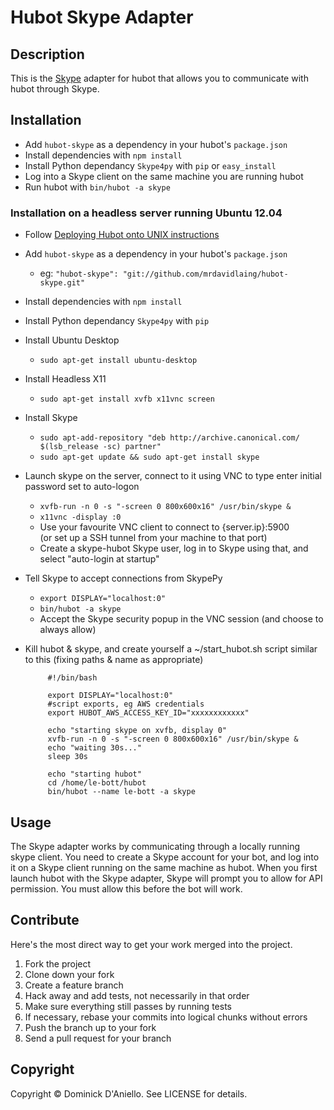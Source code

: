 # Hubot Skype Adapter

## Description

This is the [Skype](http://skype.com) adapter for hubot that allows you 
to communicate with hubot through Skype.

## Installation

* Add `hubot-skype` as a dependency in your hubot's `package.json`
* Install dependencies with `npm install`
* Install Python dependancy `Skype4py` with `pip` or `easy_install`
* Log into a Skype client on the same machine you are running hubot
* Run hubot with `bin/hubot -a skype`

### Installation on a headless server running Ubuntu 12.04

* Follow [Deploying Hubot onto UNIX instructions](https://github.com/github/hubot/wiki/Deploying-Hubot-onto-UNIX)
* Add `hubot-skype` as a dependency in your hubot's `package.json`
   * eg: ```"hubot-skype": "git://github.com/mrdavidlaing/hubot-skype.git"```
* Install dependencies with `npm install`
* Install Python dependancy `Skype4py` with `pip` 
* Install Ubuntu Desktop
   * ```sudo apt-get install ubuntu-desktop```
* Install Headless X11
   * ```sudo apt-get install xvfb x11vnc screen```
* Install Skype 
  * ```sudo apt-add-repository "deb http://archive.canonical.com/ $(lsb_release -sc) partner"```
  * ```sudo apt-get update && sudo apt-get install skype```
* Launch skype on the server, connect to it using VNC to type enter initial password set to auto-logon
   * ```xvfb-run -n 0 -s "-screen 0 800x600x16" /usr/bin/skype &```
   * ```x11vnc -display :0```
   * Use your favourite VNC client to connect to {server.ip}:5900  
     (or set up a SSH tunnel from your machine to that port)
   * Create a skype-hubot Skype user, log in to Skype using that, and select "auto-login at startup"
* Tell Skype to accept connections from SkypePy
   * ```export DISPLAY="localhost:0"```
   * ```bin/hubot -a skype```
   * Accept the Skype security popup in the VNC session (and choose to always allow)
* Kill hubot & skype, and create yourself a ~/start_hubot.sh script similar to this (fixing paths & name as appropriate)
       
           #!/bin/bash

           export DISPLAY="localhost:0"
           #script exports, eg AWS credentials
           export HUBOT_AWS_ACCESS_KEY_ID="xxxxxxxxxxxx"

           echo "starting skype on xvfb, display 0"
           xvfb-run -n 0 -s "-screen 0 800x600x16" /usr/bin/skype &
           echo "waiting 30s..."
           sleep 30s
       
           echo "starting hubot"
           cd /home/le-bott/hubot
           bin/hubot --name le-bott -a skype 

## Usage

The Skype adapter works by communicating through a locally running skype
client. You need to create a Skype account for your bot, and log into it
on a Skype client running on the same machine as hubot. When you first
launch hubot with the Skype adapter, Skype will prompt you to allow for
API permission. You must allow this before the bot will work.

## Contribute

Here's the most direct way to get your work merged into the project.

1. Fork the project
2. Clone down your fork
3. Create a feature branch
4. Hack away and add tests, not necessarily in that order
5. Make sure everything still passes by running tests
6. If necessary, rebase your commits into logical chunks without errors
7. Push the branch up to your fork
8. Send a pull request for your branch

## Copyright

Copyright &copy; Dominick D'Aniello. See LICENSE for details.
